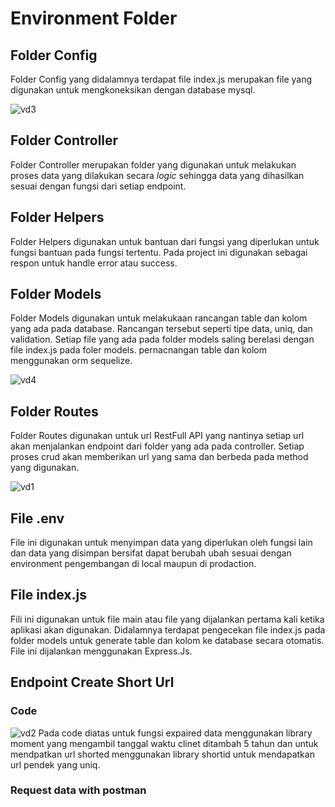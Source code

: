 # Environment Folder
## Folder Config
Folder Config yang didalamnya terdapat file index.js merupakan file yang digunakan untuk mengkoneksikan dengan database mysql.

![vd3](https://github.com/DiptyaBagusSumantry/test_vodea_short_url/assets/112381720/07e3a502-3c36-4bd7-b6e5-69d4c8006045)
## Folder Controller
Folder Controller merupakan folder yang digunakan untuk melakukan proses data yang dilakukan secara *logic* sehingga data yang dihasilkan sesuai dengan fungsi dari setiap endpoint.
## Folder Helpers
Folder Helpers digunakan untuk bantuan dari fungsi yang diperlukan untuk fungsi bantuan pada fungsi tertentu. Pada project ini digunakan sebagai respon untuk handle error atau success. 
## Folder Models
Folder Models digunakan untuk melakukaan rancangan table dan kolom yang ada pada database. Rancangan tersebut seperti tipe data, uniq, dan validation. Setiap file yang ada pada folder models saling berelasi dengan file index.js pada foler models.
pernacnangan table dan kolom menggunakan orm sequelize.

![vd4](https://github.com/DiptyaBagusSumantry/test_vodea_short_url/assets/112381720/a3abfb5a-10e1-435a-870d-36b7dea46fd1)
## Folder Routes
Folder Routes digunakan untuk url RestFull API yang nantinya setiap url akan menjalankan endpoint dari folder yang ada pada controller. Setiap proses crud akan memberikan url yang sama dan berbeda pada method yang digunakan. 

![vd1](https://github.com/DiptyaBagusSumantry/test_vodea_short_url/assets/112381720/767ed57b-8120-40c7-9977-646918f7b26b)
## File .env
File ini digunakan untuk menyimpan data yang diperlukan oleh fungsi lain dan data yang disimpan bersifat dapat berubah ubah sesuai dengan environment pengembangan di local maupun di prodaction.
## File index.js
Fili ini digunakan untuk file main atau file yang dijalankan pertama kali ketika aplikasi akan digunakan. Didalamnya terdapat pengecekan file index.js pada folder models untuk generate table dan kolom ke database secara otomatis. File ini dijalankan menggunakan Express.Js.

## Endpoint Create Short Url 
### Code 
![vd2](https://github.com/DiptyaBagusSumantry/test_vodea_short_url/assets/112381720/bac95210-046c-4335-ba32-1bdbb7536e37)
Pada code diatas untuk fungsi expaired data menggunakan library moment yang mengambil tanggal waktu clinet ditambah 5 tahun dan untuk mendpatkan url shorted menggunakan library shortid untuk mendapatkan url pendek yang uniq.

### Request data with postman



